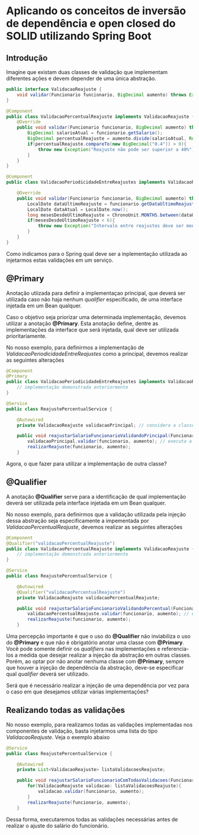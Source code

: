 # Aplicando os conceitos de inversão de dependência e open closed do SOLID utilizando Spring Boot

## Introdução

Imagine que existam duas classes de validação que implementam diferentes ações e devem depender de uma única abstração.

```java
public interface ValidacaoReajuste {
    void validar(Funcionario funcionario, BigDecimal aumento) throws Exception;
}

@Component
public class ValidacaoPercentualReajuste implements ValidacaoReajuste {
    @Override
    public void validar(Funcionario funcionario, BigDecimal aumento) throws Exception {
        BigDecimal salarioAtual = funcionario.getSalario();
        BigDecimal percentualReajuste = aumento.divide(salarioAtual, RoundingMode.HALF_UP);
        if(percentualReajuste.compareTo(new BigDecimal("0.4")) > 0){
            throw new Exception("Reajuste não pode ser superior a 40%");
        }
    }
}

@Component
public class ValidacaoPeriodicidadeEntreReajustes implements ValidacaoReajuste {

    @Override
    public void validar(Funcionario funcionario, BigDecimal aumento) throws Exception {
        LocalDate dataUltimoReajuste = funcionario.getDataUltimoReajuste();
        LocalDate dataAtual = LocalDate.now();
        long mesesDesdeUltimoReajuste = ChronoUnit.MONTHS.between(dataUltimoReajuste, dataAtual);
        if(mesesDesdeUltimoReajuste < 6){
            throw new Exception("Intervalo entre reajustes deve ser menor que 6 meses");
        }
    }
}
```

Como indicamos para o Spring qual deve ser a inplementação utilizada ao injetarmos estas validações em um serviço.

## @Primary

Anotação utiizada para definir a implementaçao principal, que deverá ser utilizada caso não haja nenhum _qualifier_ especificado, de uma interface injetada em um Bean qualquer.

Caso o objetivo seja priorizar uma determinada implementação, devemos utilizar a anotação **@Primary**. Esta anotação define, dentre as implementações da interface que será injetada, qual deve ser utilizada prioritariamente.

No nosso exemplo, para definirmos a implementação de _ValidacaoPeriodicidadeEntreReajustes_ como a principal, devemos realizar as seguintes alterações

```java
@Component
@Primary
public class ValidacaoPeriodicidadeEntreReajustes implements ValidacaoReajuste {
    // implementação demonstrada anteriormente
}

@Service
public class ReajustePercentualService {

    @Autowired
    private ValidacaoReajuste validacaoPrincipal; // considera a classe anotada com @Primary

    public void reajustarSalarioFuncionarioValidandoPrincipal(Funcionario funcionario, BigDecimal aumento) throws Exception {
        validacaoPrincipal.validar(funcionario, aumento); // executa a implementação de ValidacaoPeriodicidadeEntreReajustes
        realizarReajuste(funcionario, aumento);
    }
```

Agora, o que fazer para utilizar a implementação de outra classe?

## @Qualifier

 A anotação **@Qualifier** serve para a identificação de qual implementação deverá ser utilizada pela interface injetada em um Bean qualquer.

No nosso exemplo, para definirmos que a validação utilizada pela injeção dessa abstração seja especificamente a impementada por _ValidacaoPercentualReajuste_, devemos realizar as seguintes alterações

```java
@Component
@Qualifier("validacaoPercentualReajuste")
public class ValidacaoPercentualReajuste implements ValidacaoReajuste {
    // implementação demonstrada anteriormente
}

@Service
public class ReajustePercentualService {

    @Autowired
    @Qualifier("validacaoPercentualReajuste")
    private ValidacaoReajuste validacaoPercentualReajuste;

    public void reajustarSalarioFuncionarioValidandoPercentual(Funcionario funcionario, BigDecimal aumento) throws Exception {
        validacaoPercentualReajuste.validar(funcionario, aumento); // executa a implementação de ValidacaoPercentualReajuste
        realizarReajuste(funcionario, aumento);
    }
```

Uma percepção importante é que o uso do **@Qualifier** não inviabiliza o uso do **@Primary** e que não é obrigatório anotar uma classe com **@Primary**. Você pode somente definir os _qualifiers_ nas implementações e referencia-los a medida que desejar realizar a injeção da abstração em outras classes. Porém, ao optar por não anotar nenhuma classe com **@Primary**, sempre que houver a injeção de dependência da abstração, deve-se especificar qual _qualifier_ deverá ser utilizado.

Será que é necessário realizar a injeção de uma dependência por vez para o caso em que desejamos utilizar várias implementações?

## Realizando todas as validações

No nosso exemplo, para realizamos todas as validações implementadas nos componentes de validação, basta injetarmos uma lista do tipo _ValidacaoReajuste_. Veja o exemplo abaixo

```java
@Service
public class ReajustePercentualService {

    @Autowired
    private List<ValidacaoReajuste> listaValidacoesReajuste;

    public void reajustarSalarioFuncionarioComTodasValidacoes(Funcionario funcionario, BigDecimal aumento) throws Exception{
        for(ValidacaoReajuste validacao: listaValidacoesReajuste){
            validacao.validar(funcionario, aumento);
        }
        realizarReajuste(funcionario, aumento);
    }
```

Dessa forma, executaremos todas as validações necessárias antes de realizar o ajuste do salário do funcionário.
